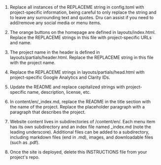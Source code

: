 1. Replace all instances of the REPLACEME string in config.toml with project-specific information, being careful to only replace the string and to leave any surrounding text and quotes. Dru can assist if you need to add/remove any social media or menu items.

2. The orange buttons on the homepage are defined in layouts/index.html. Replace the REPLACEME strings in this file with project-specific URLs and name.

3. The project name in the header is defined in layouts/partials/header.html. Replace the REPLACEME string in this file with the project name.

4. Replace the REPLACEME strings in layouts/partials/head.html with project-specific Google Analytics and Clarity IDs.

5. Update the README and replace capitalized strings with project-specific name, description, license, etc.

6. In content/en/_index.md, replace the README in the title section with the name of the project. Replace the placeholder paragraph with a paragraph that describes the project.

7. Website content lives in subdirectories of /content/en/. Each menu item has its own subdirectory and an index file named _index.md (note the leading underscore). Additional files can be added to a subdirectory, including markdown files (end in .md), images, and downloadable files (such as .pdf).

8. Once the site is deployed, delete this INSTRUCTIONS file from your project's repo.